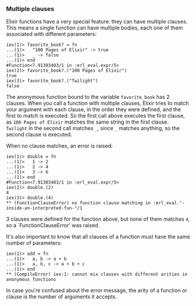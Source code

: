 ### Multiple clauses

Elixir functions have a very special feature: they can have multiple clauses. This means a single function can have multiple bodies, each one of them associated with different parameters:

```irb
iex(1)> favorite_book? = fn 
...(1)>   "100 Pages of Elixir" -> true
...(1)>   _ -> false
...(1)> end
#Function<7.91303403/1 in :erl_eval.expr/5>
iex(2)> favorite_book?.("100 Pages of Elixir")
true
iex(3)> favorite_book?.("Twilight")           
false
```

The anonymous function bound to the variable `favorite_book` has 2 clauses. When you call a function with multiple clauses, Elixir tries to match your argument with each clause, in the order they were defined, and the first to match is executed. So the first call above executes the first clause, as `100 Pages of Elixir` matches the same string in the first clause. `Twilight` in the second call matches `_`, since `_` matches anything, so the second clause is executed.

When no clause matches, an error is raised:

```irb
iex(1)> double = fn
...(1)>   1 -> 2
...(1)>   2 -> 4
...(1)>   3 -> 6
...(1)> end
#Function<7.91303403/1 in :erl_eval.expr/5>
iex(2)> double.(2)
4
iex(3)> double.(4)
** (FunctionClauseError) no function clause matching in :erl_eval."-inside-an-interpreted-fun-"/1   
```

3 clauses were defined for the function above, but none of them matches `4`, so a `FunctionClauseError' was raised.

It's also important to know that all clauses of a function must have the same number of parameters:

```irb
iex(1)> add = fn
...(1)>   a, b -> a + b 
...(1)>   a, b, c -> a + b + c
...(1)> end
** (CompileError) iex:1: cannot mix clauses with different arities in anonymous functions
```

In case you're confused about the error message, the arity of a function or clause is the number of arguments it accepts.
